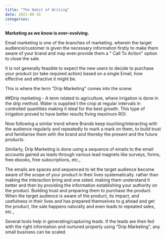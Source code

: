 ```yaml
---
title: "The Habit of Writing"
date: 2021-09-16
categories:
---
```


**Marketing as we know is ever-evolving.**

Email marketing is one of the branches of marketing. wherein the target audience/customer is given the necessary information firstly to make them aware of your brand and may even provide them a " Call To Action" option to close the sale.

It is not generally feasible to expect the new users to decide to purchase your product (or take required action) based on a single Email, how effective and attractive it might be.

This is where the term "Drip Marketing" comes into the scene.

##Drip marketing - 
A term related to agriculture, where irrigation is done in the drip method. Water is supplied t the crop at regular intervals in controlled quantities making it ideal for the best growth. This type of irrigation proved to have better results fiving maximum ROI.

Now following a similar trend where Brands keep touching/interacting with the audience regularly and repeatedly to mark a mark on them, to build trust and familiarise them with the brand and thereby the present and the future products.

Similarly, Drip Marketing is done using a sequence of emails to the email accounts gained as leads through various lead magnets like surveys, forms, free ebooks, free subscriptions, etc., 

The emails are spaces and sequenced to let the target audience become aware of the scope of your product in their lives systematically. rather than making the interaction bring and one sided. making them understand it better and then by providing the information establishing your authority on the product. Building trust and preparing them to purchase the product. When the target audience is aware of the product, its impact, and usefulness in their lives and has prepared themselves to g ahead and get the product, the sale happens naturally and even leads to repeated sales, etc.,

Several tools help in generating/capturing leads. If the leads are then fed with the right information and nurtured properly using "Drip Marketing", any small business can be scaled.


